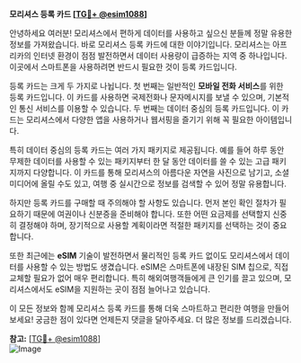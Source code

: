 **모리셔스 등록 카드 [[TG💪+ @esim1088](https://t.me/s/esim1088)]**

안녕하세요 여러분! 모리셔스에서 편하게 데이터를 사용하고 싶으신 분들께 정말 유용한 정보를 가져왔습니다. 바로 모리셔스 등록 카드에 대한 이야기입니다. 모리셔스는 아프리카의 인터넷 환경이 점점 발전하면서 데이터 사용량이 급증하는 지역 중 하나입니다. 이곳에서 스마트폰을 사용하려면 반드시 필요한 것이 등록 카드입니다.

등록 카드는 크게 두 가지로 나뉩니다. 첫 번째는 일반적인 **모바일 전화 서비스**를 위한 등록 카드입니다. 이 카드를 사용하면 국제전화나 문자메시지를 보낼 수 있으며, 기본적인 통신 서비스를 이용할 수 있습니다. 두 번째는 데이터 중심의 등록 카드입니다. 이 카드는 모리셔스에서 다양한 앱을 사용하거나 웹서핑을 즐기기 위해 꼭 필요한 아이템입니다.

특히 데이터 중심의 등록 카드는 여러 가지 패키지로 제공됩니다. 예를 들어 하루 동안 무제한 데이터를 사용할 수 있는 패키지부터 한 달 동안 데이터를 쓸 수 있는 고급 패키지까지 다양합니다. 이 카드를 통해 모리셔스의 아름다운 자연을 사진으로 남기고, 소셜 미디어에 올릴 수도 있고, 여행 중 실시간으로 정보를 검색할 수 있어 정말 유용합니다.

하지만 등록 카드를 구매할 때 주의해야 할 사항도 있습니다. 먼저 본인 확인 절차가 필요하기 때문에 여권이나 신분증을 준비해야 합니다. 또한 어떤 요금제를 선택할지 신중히 결정해야 하며, 장기적으로 사용할 계획이라면 적절한 패키지를 선택하는 것이 중요합니다.

또한 최근에는 **eSIM** 기술이 발전하면서 물리적인 등록 카드 없이도 모리셔스에서 데이터를 사용할 수 있는 방법도 생겼습니다. eSIM은 스마트폰에 내장된 SIM 칩으로, 직접 교체할 필요가 없어 매우 편리합니다. 특히 해외여행객들에게 큰 인기를 끌고 있으며, 모리셔스에서도 eSIM을 지원하는 곳이 점점 늘어나고 있습니다.

이 모든 정보와 함께 모리셔스 등록 카드를 통해 더욱 스마트하고 편리한 여행을 만들어보세요! 궁금한 점이 있다면 언제든지 댓글을 달아주세요. 더 많은 정보를 드리겠습니다. 

**참고:** [[TG💪+ @esim1088](https://t.me/s/esim1088)]  
![Image](https://i.postimg.cc/Y0z9fWf4/image.png)